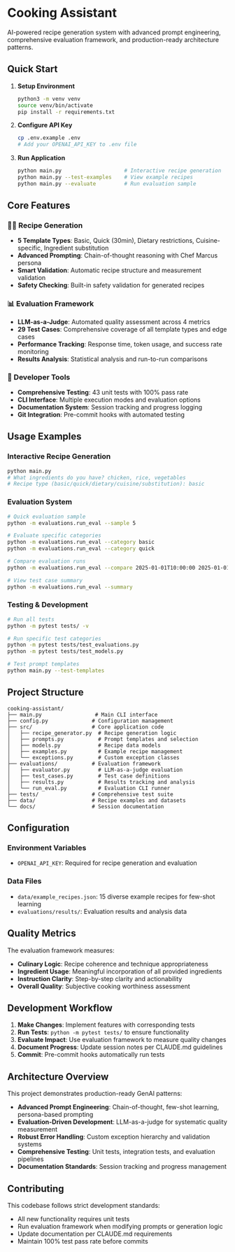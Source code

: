 # Cooking Assistant

AI-powered recipe generation system with advanced prompt engineering, comprehensive evaluation framework, and production-ready architecture patterns.

## Quick Start

1. **Setup Environment**
   ```bash
   python3 -m venv venv
   source venv/bin/activate
   pip install -r requirements.txt
   ```

2. **Configure API Key**
   ```bash
   cp .env.example .env
   # Add your OPENAI_API_KEY to .env file
   ```

3. **Run Application**
   ```bash
   python main.py                    # Interactive recipe generation
   python main.py --test-examples    # View example recipes
   python main.py --evaluate         # Run evaluation sample
   ```

## Core Features

### 🧑‍🍳 Recipe Generation
- **5 Template Types**: Basic, Quick (30min), Dietary restrictions, Cuisine-specific, Ingredient substitution
- **Advanced Prompting**: Chain-of-thought reasoning with Chef Marcus persona
- **Smart Validation**: Automatic recipe structure and measurement validation
- **Safety Checking**: Built-in safety validation for generated recipes

### 📊 Evaluation Framework
- **LLM-as-a-Judge**: Automated quality assessment across 4 metrics
- **29 Test Cases**: Comprehensive coverage of all template types and edge cases
- **Performance Tracking**: Response time, token usage, and success rate monitoring
- **Results Analysis**: Statistical analysis and run-to-run comparisons

### 🔧 Developer Tools
- **Comprehensive Testing**: 43 unit tests with 100% pass rate
- **CLI Interface**: Multiple execution modes and evaluation options  
- **Documentation System**: Session tracking and progress logging
- **Git Integration**: Pre-commit hooks with automated testing

## Usage Examples

### Interactive Recipe Generation
```bash
python main.py
# What ingredients do you have? chicken, rice, vegetables
# Recipe type (basic/quick/dietary/cuisine/substitution): basic
```

### Evaluation System
```bash
# Quick evaluation sample
python -m evaluations.run_eval --sample 5

# Evaluate specific categories
python -m evaluations.run_eval --category basic
python -m evaluations.run_eval --category quick

# Compare evaluation runs
python -m evaluations.run_eval --compare 2025-01-01T10:00:00 2025-01-01T11:00:00

# View test case summary
python -m evaluations.run_eval --summary
```

### Testing & Development
```bash
# Run all tests
python -m pytest tests/ -v

# Run specific test categories
python -m pytest tests/test_evaluations.py
python -m pytest tests/test_models.py

# Test prompt templates
python main.py --test-templates
```

## Project Structure

```
cooking-assistant/
├── main.py                 # Main CLI interface
├── config.py              # Configuration management
├── src/                   # Core application code
│   ├── recipe_generator.py  # Recipe generation logic
│   ├── prompts.py           # Prompt templates and selection
│   ├── models.py            # Recipe data models
│   ├── examples.py          # Example recipe management
│   └── exceptions.py        # Custom exception classes
├── evaluations/           # Evaluation framework
│   ├── evaluator.py         # LLM-as-a-judge evaluation
│   ├── test_cases.py        # Test case definitions
│   ├── results.py           # Results tracking and analysis
│   └── run_eval.py          # Evaluation CLI runner
├── tests/                 # Comprehensive test suite
├── data/                  # Recipe examples and datasets
└── docs/                  # Session documentation
```

## Configuration

### Environment Variables
- `OPENAI_API_KEY`: Required for recipe generation and evaluation

### Data Files  
- `data/example_recipes.json`: 15 diverse example recipes for few-shot learning
- `evaluations/results/`: Evaluation results and analysis data

## Quality Metrics

The evaluation framework measures:
- **Culinary Logic**: Recipe coherence and technique appropriateness
- **Ingredient Usage**: Meaningful incorporation of all provided ingredients
- **Instruction Clarity**: Step-by-step clarity and actionability
- **Overall Quality**: Subjective cooking worthiness assessment

## Development Workflow

1. **Make Changes**: Implement features with corresponding tests
2. **Run Tests**: `python -m pytest tests/` to ensure functionality
3. **Evaluate Impact**: Use evaluation framework to measure quality changes
4. **Document Progress**: Update session notes per CLAUDE.md guidelines
5. **Commit**: Pre-commit hooks automatically run tests

## Architecture Overview

This project demonstrates production-ready GenAI patterns:
- **Advanced Prompt Engineering**: Chain-of-thought, few-shot learning, persona-based prompting
- **Evaluation-Driven Development**: LLM-as-a-judge for systematic quality measurement  
- **Robust Error Handling**: Custom exception hierarchy and validation systems
- **Comprehensive Testing**: Unit tests, integration tests, and evaluation pipelines
- **Documentation Standards**: Session tracking and progress management

## Contributing

This codebase follows strict development standards:
- All new functionality requires unit tests
- Run evaluation framework when modifying prompts or generation logic
- Update documentation per CLAUDE.md requirements
- Maintain 100% test pass rate before commits